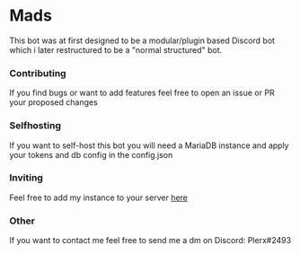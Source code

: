 # Mads
This bot was at first designed to be a modular/plugin based Discord bot which i later restructured to be a "normal structured" bot.

### Contributing
If you find bugs or want to add features feel free to open an issue or PR your proposed changes

### Selfhosting
If you want to self-host this bot you will need a MariaDB instance and apply your tokens and db config in the config.json

### Inviting
Feel free to add my instance to your server [here](https://discord.com/oauth2/authorize?client_id=938105479706578945&scope=bot%20applications.commands&permissions=8)

### Other
If you want to contact me feel free to send me a dm on Discord: Plerx#2493
